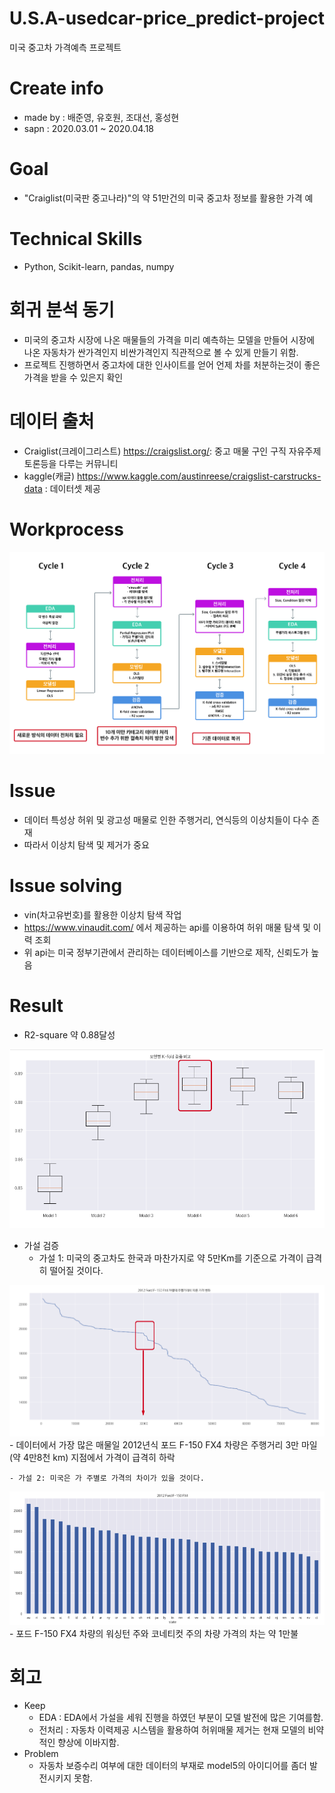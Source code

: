 # U.S.A-usedcar-price_predict-project
미국 중고차 가격예측 프로젝트

# Create info
- made by : 배준영, 유호원, 조대선, 홍성현
- sapn : 2020.03.01 ~ 2020.04.18
# Goal
- "Craiglist(미국판 중고나라)"의 약 51만건의 미국 중고차 정보를 활용한 가격 예

# Technical Skills
- Python, Scikit-learn, pandas, numpy

# 회귀 분석 동기
- 미국의 중고차 시장에 나온  매물들의 가격을 미리 예측하는 모델을 만들어 시장에 나온 자동차가 싼가격인지 비싼가격인지 직관적으로 볼 수 있게 만들기 위함.
- 프로젝트 진행하면서 중고차에 대한 인사이트를 얻어 언제 차를 처분하는것이 좋은 가격을 받을 수 있은지 확인

# 데이터 출처
- Craiglist(크레이그리스트) https://craigslist.org/: 중고 매물 구인 구직 자유주제 토론등을 다루는 커뮤니티
- kaggle(캐글) https://www.kaggle.com/austinreese/craigslist-carstrucks-data : 데이터셋 제공

# Workprocess 
<img src="https://github.com/BAEintelli/U.S.A-usedcar-price_predict-project/blob/master/img/workflow%20%EA%B2%B0%EA%B3%BC.png" width="1350px">

# Issue
- 데이터 특성상 허위 및 광고성 매물로 인한 주행거리, 연식등의 이상치들이 다수 존재
- 따라서 이상치 탐색 및 제거가 중요

# Issue solving
- vin(차고유번호)를 활용한 이상치 탐색 작업 
- https://www.vinaudit.com/ 에서 제공하는 api를 이용하여 허위 매물 탐색 및 이력 조회
- 위 api는 미국 정부기관에서 관리하는 데이터베이스를 기반으로 제작, 신뢰도가 높음

# Result
- R2-square 약 0.88달성
<img src="https://github.com/BAEintelli/U.S.A-usedcar-price_predict-project/blob/master/img/result.png">


- 가설 검증
	- 가설 1: 미국의 중고차도 한국과 마찬가지로 약 5만Km를 기준으로 가격이 급격히 떨어질 것이다.
<img src="https://github.com/BAEintelli/U.S.A-usedcar-price_predict-project/blob/master/img/%EA%B0%80%EC%84%A41.png">
	- 데이터에서 가장 많은 매물일 2012년식 포드 F-150 FX4 차량은 주행거리 3만 마일(약 4만8천 km) 지점에서 가격이 급격히 하락

	- 가설 2: 미국은 가 주별로 가격의 차이가 있을 것이다.
<img src="https://github.com/BAEintelli/U.S.A-usedcar-price_predict-project/blob/master/img/%EA%B0%80%EC%84%A42.png">
	- 포드 F-150 FX4 차량의 워싱턴 주와 코네티컷 주의 차량 가격의 차는 약 1만불




# 회고
- Keep
    - EDA : EDA에서 가설을 세워 진행을 하였던 부분이 모델 발전에 많은 기여를함.
    - 전처리 : 자동차 이력제공 시스템을 활용하여 허위매물 제거는 현재 모델의 비약적인 향상에 이바지함.
- Problem
    - 자동차 보증수리 여부에 대한 데이터의 부재로 model5의 아이디어를 좀더 발전시키지 못함.



